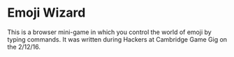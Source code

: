 # Emoji Wizard

This is a browser mini-game in which you control the world of emoji by typing commands.
It was written during Hackers at Cambridge Game Gig on the 2/12/16.
